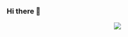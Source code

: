 ### Hi there 👋

<!--
**mhdshebeeb/mhdshebeeb** is a ✨ _special_ ✨ repository because its `README.md` (this file) appears on your GitHub profile.

Here are some ideas to get you started:

- 🔭 I’m currently working on ...
- 🌱 I’m currently learning ...
- 👯 I’m looking to collaborate on ...
- 🤔 I’m looking for help with ...
- 💬 Ask me about ...
- 📫 How to reach me: ...
- 😄 Pronouns: ...
- ⚡ Fun fact: ...
-->

<center>
<img src="https://github-readme-stats.vercel.app/api?username=mhdshebeeb&&count_private=true&show_icons=true&text_color=daf7dc&&theme=midnight-purple">
</center>
